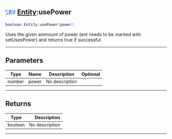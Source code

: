 ## <img src="../../.gitbook/assets/server.png" width="32" height="32" /> [Entity](../entity/README.md):usePower

```lua
boolean Entity:usePower(power)
```

Uses the given ammount of power (ent needs to be marked with setUsesPower) and returns true if successful<br>

-----------------
## Parameters

| Type   | Name | Description | Optional |
| ------ | ---- | ----------- | -------: |
| number | power | No description |  |

-----------------
## Returns

| Type   | Description |
| ------ | ----------: |
| boolean | No description |


--------